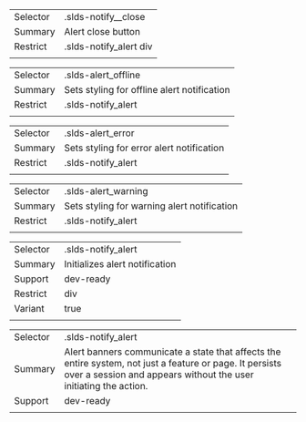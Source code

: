 
|  |  |
|-------|-------|
| Selector | .slds-notify__close  |
| Summary | Alert close button |
| Restrict | .slds-notify_alert div |
|  |  |


|  |  |
|-------|-------|
| Selector | .slds-alert_offline  |
| Summary | Sets styling for offline alert notification |
| Restrict | .slds-notify_alert |
|  |  |


|  |  |
|-------|-------|
| Selector | .slds-alert_error  |
| Summary | Sets styling for error alert notification |
| Restrict | .slds-notify_alert |
|  |  |


|  |  |
|-------|-------|
| Selector | .slds-alert_warning  |
| Summary | Sets styling for warning alert notification |
| Restrict | .slds-notify_alert |
|  |  |


|  |  |
|-------|-------|
| Selector | .slds-notify_alert  |
| Summary | Initializes alert notification |
| Support | dev-ready |
| Restrict | div |
| Variant | true |
|  |  |


|  |  |
|-------|-------|
| Selector | .slds-notify_alert  |
| Summary | Alert banners communicate a state that affects the entire system, not just a feature or page. It persists over a session and appears without the user initiating the action. |
| Support | dev-ready |
|  |  |

